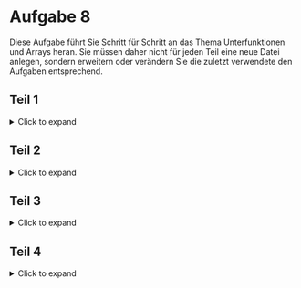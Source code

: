 # Aufgabe 8

Diese Aufgabe führt Sie Schritt für Schritt an das Thema Unterfunktionen und Arrays heran.
Sie müssen daher nicht für jeden Teil eine neue Datei anlegen, sondern erweitern oder verändern Sie die zuletzt verwendete den Aufgaben entsprechend.

## Teil 1
<details>
<summary>Click to expand</summary>

Erstellen Sie ein Feld von 10 int-Werten und Initialisieren Sie das Feld mit beliebigen Daten.
Berechnen Sie die Summe aller Feldelemente und geben Sie die Summe aus.
Berechnen Sie den Mittelwert aller Feldelemente und geben Sie diesen aus.
Ermitteln Sie das größte Feldelement und geben Sie dessen Position und Wert aus.
Das alles soll in der Hauptfunktion geschrieben werden.

Hier nochmal in Kurzform:
- [ ] Feld Initialisieren
- [ ] Summe berechnen
- [ ] Mittelwert berechnen
- [ ] Größtes Feldelement suchen




### Tip 1 - Summeberechnen
<details>
<summary>Click to expand</summary>
  
Berechnen Sie Summe des Feldes mit der Hilfe einer for() oder while() Schleife.


</details>



### Tip 2 - Feldelement
<details>
<summary>Click to expand</summary>

Lassen Sie eine Zählschleife laufen und überprüfe, welcher Wert kleiner bzw. größer ist und speichern Sie den Wert und die Stelle zum Beispiel in einer Hilfsvariable ab.

</details>

</details>



## Teil 2

<details>
<summary>Click to expand</summary>

Ihr Programm soll nun so erweitert/verändert werden, dass die unten aufgelisteten Aufgaben in Unterfunktionen stehen.

- [ ] Summe berechnen
- [ ] Mittelwert berechnen
- [ ] Größtes Feldelement und Stelle suchen

Die Unterfunktionen sollten diese Form aufweisen:
>  int summe (int [10])
>  

> float mittelwert (int [10])
> 

> int maximum (int [10], int*)
> 

</details>


## Teil 3

<details>
<summary>Click to expand</summary>
  Erweitern Sie nun Ihr Programm um die aufgelistetn Aufgaben.
  Diese sollen ebenfalls als Unterfunktionen in Ihrem Programm stehen.
  

### Feld einlesen
  
  Der Benutzer soll ein beliebiges 10er Feld (Integer)
  (siehe Aufgabe 8, Teil 1) über die Tastatur eingeben können.
  
  > void feld_einlesen(int [10])
  > 


### Feld ausgeben

Entwickeln Sie ein Unterprogramm, um ein 10er Feld am Bildschirm anzeigen zu können.

>void feld_ausgeben (int [10])
>

### Feld berechenen

Berechnen Sie für das vom Benutzer eingegebene Feld die Summe, den Mittelwert, das größte Feldelement und zeigen Sie das Feld an.
Benutzen Sie dafür die Unterprogramme aus 8.2


  </details>
  
  
  ## Teil 4

<details>
<summary>Click to expand</summary>
  
  Erweitern Sie Ihr Programm um ein weiteres Unterprogramm, welches das Feld sortiert.
  
  > void feld_sortieren (int[10])
  > 

Geben Sie das Feld vor und nach dem sortieren aus.


### Tip 1 (Info) - Felder sortieren
<details>
<summary>Click to expand</summary>
_Sortieren von Feldern ist ein ganz wichtiger Bestandteil der Programmierung. 
Zu diesem Thema gibt es gleich eine ganze Reihe an Verfahren, die sich in Komplexität und
Geschwindigkeit sehr unterscheiden._

Der hier vorgestellte Algorithmus ist der 'Selection-sort'.
Der Algorithmus ist vergleichsweise langsam, aber einfach.
Es werden 2 ineinander geschachtelte Schleifen verwendet.

   >   Bsp: mit 5 Werten: f[0]...f[4] enthalten 10 5 2 1 7
   >   
   >   1. Durchlauf i=0
   >   
   >   i:0    j: läuft von 1 bis 4. Falls f[j] kleiner als f[i] ist, dann tausche beide Werte
   >   
   >   i=0  j=1;  10 5 2 1 7 -> f[1]=5  <   f[0]=10 -> tasuche: 5 und 10
   >   
   >   i=0  j=2;  5 10 2 1 7 -> f[2]=2  <   f[0]=5 -> tasuche: 5 und 2
   >   
   >   i=0  j=3;  2 10 5 1 7 -> f[3]=1  <   f[0]=2 -> tasuche: 2 und 1
   >   
   >   i=0  j=4;  1 10 5 2 7 -> f[4]=7  <   f[0]=1 _Nein_ -> nicht tauschen
   >   
   >   f[0] ist das kleinste Element, weiter mit den restlichen Elementen
   >

   >   2. Durchlauf i=1
   >   
   >   i:i    j: läuft von 2 bis 4. Falls f[j] kleiner als f[i] ist, dann tausche beide Werte
   >   
   >   i=1  j=2;  1 10 5 2 7 -> f[2]=5  <   f[1]=10 -> tasuche: 5 und 10
   >   
   >   i=1  j=3;  5 10 2 1 7 -> f[3]=2  <   f[1]=2 -> tasuche: 5 und 2
   >   
   >   i=1  j=4;  2 10 5 1 7 -> f[4]=7  <   f[1]=2 _Nein_ -> nicht tauschen
   >   
   >   f[0] und f[1] sind sortiert, weiter mit dem Rest
   >   
   >   ........... 

 ## !Achtung!
 
 Der Code, den Sie hier sehen werden, sortiert das Feld _nicht_ von kleine (links) nach groß (rechts).
 Er veranschaulicht allerdings den oben genannten Algorithmus.
 
 
Die Variable m ist 1 also werden die Werte 5 und 6 verglichen. Da 5 kleiner ist als 6 ist die if-Bedingung erfüllt und die beiden Zahlen werden getauscht

  ![Screenshot (22)](https://user-images.githubusercontent.com/79829648/116119758-0fdc6b00-a6bf-11eb-85ed-0fe9caceb7be.png)
  ![Screenshot (23)](https://user-images.githubusercontent.com/79829648/116119966-4f0abc00-a6bf-11eb-8eb5-73b9500347f6.png)
  ![Screenshot (24)](https://user-images.githubusercontent.com/79829648/116120004-5df16e80-a6bf-11eb-8ac1-17c1d179770b.png)
 
 Das nächste mal werden die 3 und die 5 getauscht.
 ![Screenshot (28)](https://user-images.githubusercontent.com/79829648/116120153-85e0d200-a6bf-11eb-9367-c5016afdbce9.png)
 
 Nachdem alle Zahlen für die k-Schleife durchlaufen wurden wird das aktuelle Feld ausgegeben und die Schleife wiederholt sich jetzt mit i=1.
 ![Screenshot (30)](https://user-images.githubusercontent.com/79829648/116120490-dfe19780-a6bf-11eb-97f9-cfcee8e6c36d.png)


  </details>
  </details>
